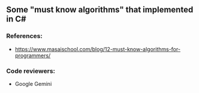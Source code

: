 ## Some "must know algorithms" that implemented in C#


### References:
- https://www.masaischool.com/blog/12-must-know-algorithms-for-programmers/

### Code reviewers:
- Google Gemini
